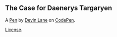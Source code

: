 The Case for Daenerys Targaryen
-------------------------------


A [Pen](https://codepen.io/devinclane/pen/wZXbyW) by [Devin Lane](https://codepen.io/devinclane) on [CodePen](https://codepen.io).

[License](https://codepen.io/devinclane/pen/wZXbyW/license).